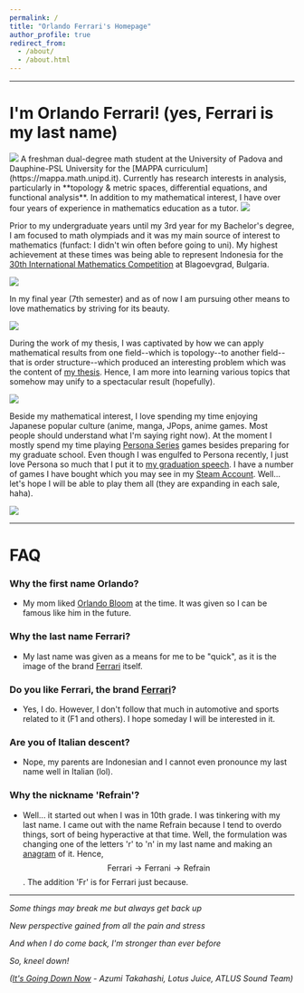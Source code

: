 ```yaml
---
permalink: /
title: "Orlando Ferrari's Homepage"
author_profile: true
redirect_from: 
  - /about/
  - /about.html
---
```

<!-- *Website under construction, more contents will be updated (publications, teachings, and detailed information about me) after a few days/weeks. -->
---
# I'm Orlando Ferrari! (yes, Ferrari is my last name)

<img src='/images/Wisudapic_2025.jpg'>
A freshman dual-degree math student at the University of Padova and Dauphine-PSL University for the [MAPPA curriculum](https://mappa.math.unipd.it). Currently has research interests in analysis, particularly in **topology & metric spaces, differential equations, and functional analysis**. In addition to my mathematical interest, I have over four years of experience in mathematics education as a tutor.

<img src='/images/DepmatTalk_2023.jpg'>

Prior to my undergraduate years until my 3rd year for my Bachelor's degree, I am focused to math olympiads and it was my main source of interest to mathematics (funfact: I didn't win often before going to uni). My highest achievement at these times was being able to represent Indonesia for the [30th International Mathematics Competition](https://imc-math.org.uk) at Blagoevgrad, Bulgaria.

<img src='/images/IMC_2023.jpg'>

In my final year (7th semester) and as of now I am pursuing other means to love mathematics by striving for its beauty.

<img src='/images/FinalThesis_2025.jpg'>

During the work of my thesis, I was captivated by how we can apply mathematical results from one field--which is topology--to another field--that is order structure--which produced an interesting problem which was the content of [my thesis](https://etd.repository.ugm.ac.id/penelitian/detail/249432). Hence, I am more into learning various topics that somehow may unify to a spectacular result (hopefully).

<img src='/images/MISSIONITS2023.jpg'>

Beside my mathematical interest, I love spending my time enjoying Japanese popular culture (anime, manga, JPops, anime games. Most people should understand what I'm saying right now). At the moment I mostly spend my time playing [Persona Series](https://persona.atlus.com/series/) games besides preparing for my graduate school. Even though I was engulfed to Persona recently, I just love Persona so much that I put it to [my graduation speech](https://www.youtube.com/watch?v=bAUP6c8LL38&t=3160s). I have a number of games I have bought which you may see in my [Steam Account](https://steamcommunity.com/id/refrainfrn). Well... let's hope I will be able to play them all (they are expanding in each sale, haha).

<img src='/images/Comifuro_2024.jpg'>

---

# FAQ
### Why the first name Orlando?
- My mom liked [Orlando Bloom](https://en.wikipedia.org/wiki/Orlando_Bloom) at the time. It was given so I can be famous like him in the future.
  
### Why the last name Ferrari?
- My last name was given as a means for me to be "quick", as it is the image of the brand [Ferrari](https://www.ferrari.com/) itself.
  
### Do you like Ferrari, the brand [Ferrari](https://www.ferrari.com/)?
- Yes, I do. However, I don't follow that much in automotive and sports related to it (F1 and others). I hope someday I will be interested in it.
  
### Are you of Italian descent?
- Nope, my parents are Indonesian and I cannot even pronounce my last name well in Italian (lol).

### Why the nickname 'Refrain'?
- Well... it started out when I was in 10th grade. I was tinkering with my last name. I came out with the name Refrain because I tend to overdo things, sort of being hyperactive at that time. Well, the formulation was changing one of the letters 'r' to 'n' in my last name and making an [anagram](https://en.wikipedia.org/wiki/Anagram) of it. Hence, $$\text{Ferrari} \rightarrow \text{Ferrani} \rightarrow \text{Refrain}$$. The addition 'Fr' is for Ferrari just because.

---

*Some things may break me but always get back up*

*New perspective gained from all the pain and stress*

*And when I do come back, I'm stronger than ever before*

*So, kneel down!*

*([It's Going Down Now](https://youtu.be/2KuWjZD6PBA?si=3I-9gf3qJlu3Uiyv) - Azumi Takahashi, Lotus Juice, ATLUS Sound Team)*



